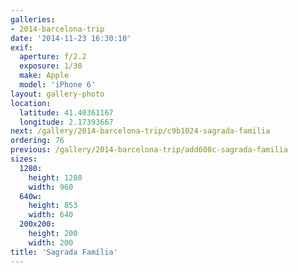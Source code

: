 ```yaml
---
galleries:
- 2014-barcelona-trip
date: '2014-11-23 16:30:10'
exif:
  aperture: f/2.2
  exposure: 1/30
  make: Apple
  model: 'iPhone 6'
layout: gallery-photo
location:
  latitude: 41.40361167
  longitude: 2.17393667
next: /gallery/2014-barcelona-trip/c9b1024-sagrada-familia
ordering: 76
previous: /gallery/2014-barcelona-trip/add608c-sagrada-familia
sizes:
  1280:
    height: 1280
    width: 960
  640w:
    height: 853
    width: 640
  200x200:
    height: 200
    width: 200
title: 'Sagrada Família'
---
```

